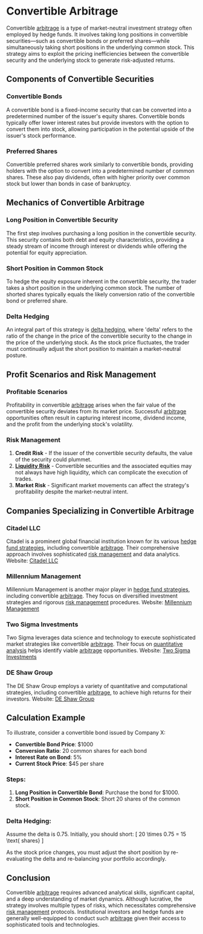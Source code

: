 # Convertible Arbitrage

Convertible [arbitrage](../a/arbitrage.md) is a type of market-neutral investment strategy often employed by hedge funds. It involves taking long positions in convertible securities—such as convertible bonds or preferred shares—while simultaneously taking short positions in the underlying common stock. This strategy aims to exploit the pricing inefficiencies between the convertible security and the underlying stock to generate risk-adjusted returns.

## Components of Convertible Securities

### Convertible Bonds

A convertible bond is a fixed-income security that can be converted into a predetermined number of the issuer's equity shares. Convertible bonds typically offer lower interest rates but provide investors with the option to convert them into stock, allowing participation in the potential upside of the issuer's stock performance.

### Preferred Shares

Convertible preferred shares work similarly to convertible bonds, providing holders with the option to convert into a predetermined number of common shares. These also pay dividends, often with higher priority over common stock but lower than bonds in case of bankruptcy.

## Mechanics of Convertible Arbitrage

### Long Position in Convertible Security

The first step involves purchasing a long position in the convertible security. This security contains both debt and equity characteristics, providing a steady stream of income through interest or dividends while offering the potential for equity appreciation.

### Short Position in Common Stock

To hedge the equity exposure inherent in the convertible security, the trader takes a short position in the underlying common stock. The number of shorted shares typically equals the likely conversion ratio of the convertible bond or preferred share.

### Delta Hedging

An integral part of this strategy is [delta hedging](../d/delta_hedging.md), where 'delta' refers to the ratio of the change in the price of the convertible security to the change in the price of the underlying stock. As the stock price fluctuates, the trader must continually adjust the short position to maintain a market-neutral posture.

## Profit Scenarios and Risk Management

### Profitable Scenarios

Profitability in convertible [arbitrage](../a/arbitrage.md) arises when the fair value of the convertible security deviates from its market price. Successful [arbitrage](../a/arbitrage.md) opportunities often result in capturing interest income, dividend income, and the profit from the underlying stock's volatility.

### Risk Management

1. **Credit Risk** - If the issuer of the convertible security defaults, the value of the security could plummet.
2. **[Liquidity Risk](../l/liquidity_risk.md)** - Convertible securities and the associated equities may not always have high liquidity, which can complicate the execution of trades.
3. **Market Risk** - Significant market movements can affect the strategy's profitability despite the market-neutral intent.

## Companies Specializing in Convertible Arbitrage

### Citadel LLC

Citadel is a prominent global financial institution known for its various [hedge fund strategies](../h/hedge_fund_strategies.md), including convertible [arbitrage](../a/arbitrage.md). Their comprehensive approach involves sophisticated [risk management](../r/risk_management.md) and data analytics.
Website: [Citadel LLC](https://www.citadel.com/)

### Millennium Management

Millennium Management is another major player in [hedge fund strategies](../h/hedge_fund_strategies.md), including convertible [arbitrage](../a/arbitrage.md). They focus on diversified investment strategies and rigorous [risk management](../r/risk_management.md) procedures.
Website: [Millennium Management](https://www.mlp.com/)

### Two Sigma Investments

Two Sigma leverages data science and technology to execute sophisticated market strategies like convertible [arbitrage](../a/arbitrage.md). Their focus on [quantitative analysis](../q/quantitative_analysis.md) helps identify viable [arbitrage](../a/arbitrage.md) opportunities.
Website: [Two Sigma Investments](https://www.twosigma.com/)

### DE Shaw Group

The DE Shaw Group employs a variety of quantitative and computational strategies, including convertible [arbitrage](../a/arbitrage.md), to achieve high returns for their investors.
Website: [DE Shaw Group](https://www.deshaw.com/)

## Calculation Example

To illustrate, consider a convertible bond issued by Company X:
- **Convertible Bond Price**: $1000
- **Conversion Ratio**: 20 common shares for each bond
- **Interest Rate on Bond**: 5%
- **Current Stock Price**: $45 per share

### Steps:
1. **Long Position in Convertible Bond**: Purchase the bond for $1000.
2. **Short Position in Common Stock**: Short 20 shares of the common stock.

### Delta Hedging:
Assume the delta is 0.75. Initially, you should short:
\[ 20 \times 0.75 = 15 \text{ shares} \]

As the stock price changes, you must adjust the short position by re-evaluating the delta and re-balancing your portfolio accordingly.

## Conclusion

Convertible [arbitrage](../a/arbitrage.md) requires advanced analytical skills, significant capital, and a deep understanding of market dynamics. Although lucrative, the strategy involves multiple types of risks, which necessitates comprehensive [risk management](../r/risk_management.md) protocols. Institutional investors and hedge funds are generally well-equipped to conduct such [arbitrage](../a/arbitrage.md) given their access to sophisticated tools and technologies.
